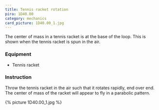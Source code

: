 ```yaml
---
title: Tennis racket rotation
pira: 1D40.00
category: mechanics
card_picture: 1D40.00_1.jpg
---
```


The center of mass in a tennis racket is at the base of the loop. This is shown when the tennis racket is spun in the air.

### Equipment ###
- Tennis racket

### Instruction ###
Throw the tennis racket in the air such that it rotates rapidly, end over end. The center of mass of the racket will appear to fly in a parabolic pattern.

{% picture 1D40.00_1.jpg %}